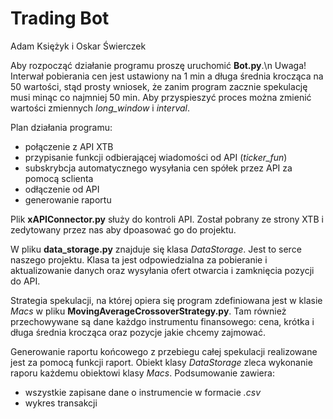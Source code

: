 # Trading Bot
Adam Księżyk i Oskar Świerczek

Aby rozpocząć działanie programu proszę uruchomić **Bot.py**.\n
Uwaga! Interwał pobierania cen jest ustawiony na 1 min a długa średnia krocząca na 50 wartości, stąd prosty wniosek, że zanim program zacznie spekulację musi minąc co najmniej 50 min. Aby przyspieszyć proces można zmienić wartości zmiennych *long_window* i *interval*.

Plan działania programu:
- połączenie z API XTB
- przypisanie funkcji odbierającej wiadomości od API (*ticker_fun*)
- subskrybcja automatycznego wysyłania cen spółek przez API za pomocą sclienta
- odłączenie od API
- generowanie raportu

Plik **xAPIConnector.py** służy do kontroli API. Został pobrany ze strony XTB i zedytowany przez nas aby dpoasować go do projektu.

W pliku **data_storage.py** znajduje się klasa *DataStorage*. Jest to serce naszego projektu. Klasa ta jest odpowiedzialna za pobieranie i aktualizowanie danych oraz wysyłania ofert otwarcia i zamknięcia pozycji do API.

Strategia spekulacji, na której opiera się program zdefiniowana jest w klasie *Macs* w pliku **MovingAverageCrossoverStrategy.py**. Tam również przechowywane są dane każdgo instrumentu finansowego: cena, krótka i długa średnia krocząca oraz pozycje jakie chcemy zajmować.

Generowanie raportu końcowego z przebiegu całej spekulacji realizowane jest za pomocą funkcji raport. Obiekt klasy *DataStorage* zleca wykonanie raporu każdemu obiektowi klasy *Macs*.
Podsumowanie zawiera:
- wszystkie zapisane dane o instrumencie w formacie *.csv*
- wykres transakcji
